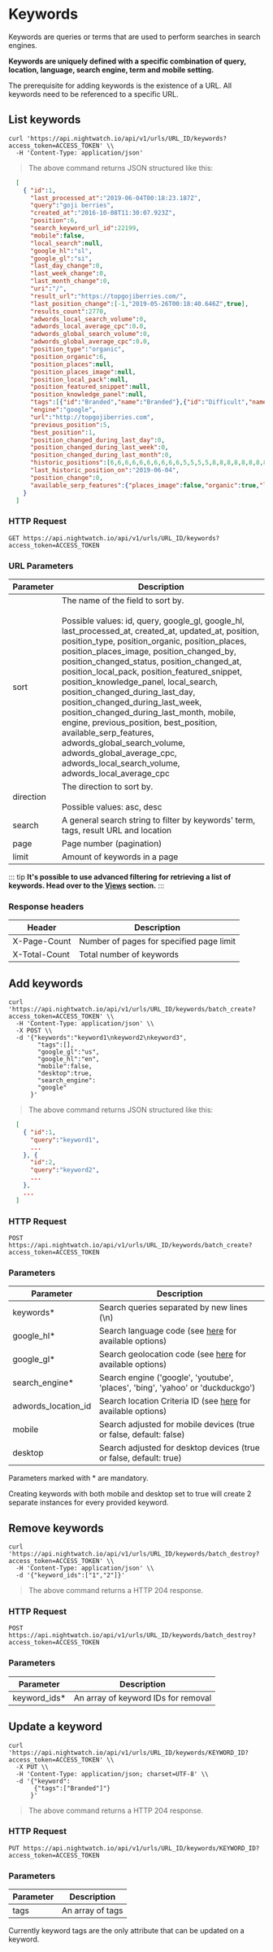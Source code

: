 # Keywords

Keywords are queries or terms that are used to perform searches in search engines.

**Keywords are uniquely defined with a specific combination of query, location, language, search engine, term and mobile setting.**

The prerequisite for adding keywords is the existence of a URL. All keywords need to be referenced to a specific URL.


## List keywords

```shell
curl 'https://api.nightwatch.io/api/v1/urls/URL_ID/keywords?access_token=ACCESS_TOKEN' \\
  -H 'Content-Type: application/json'
```

> The above command returns JSON structured like this:

```json
  [
    { "id":1,
      "last_processed_at":"2019-06-04T00:18:23.187Z",
      "query":"goji berries",
      "created_at":"2016-10-08T11:30:07.923Z",
      "position":6,
      "search_keyword_url_id":22199,
      "mobile":false,
      "local_search":null,
      "google_hl":"sl",
      "google_gl":"si",
      "last_day_change":0,
      "last_week_change":0,
      "last_month_change":0,
      "uri":"/",
      "result_url":"https://topgojiberries.com/",
      "last_position_change":[-1,"2019-05-26T00:18:40.646Z",true],
      "results_count":2770,
      "adwords_local_search_volume":0,
      "adwords_local_average_cpc":0.0,
      "adwords_global_search_volume":0,
      "adwords_global_average_cpc":0.0,
      "position_type":"organic",
      "position_organic":6,
      "position_places":null,
      "position_places_image":null,
      "position_local_pack":null,
      "position_featured_snippet":null,
      "position_knowledge_panel":null,
      "tags":[{"id":"Branded","name":"Branded"},{"id":"Difficult","name":"Difficult"}],
      "engine":"google",
      "url":"http://topgojiberries.com",
      "previous_position":5,
      "best_position":1,
      "position_changed_during_last_day":0,
      "position_changed_during_last_week":0,
      "position_changed_during_last_month":0,
      "historic_positions":[6,6,6,6,6,6,6,6,6,6,5,5,5,5,8,8,8,8,8,8,8,8,8,7,8,7,7,6,6,6,6,5],
      "last_historic_position_on":"2019-06-04",
      "position_change":0,
      "available_serp_features":{"places_image":false,"organic":true,"local_pack":false,"knowledge_panel":true,"featured_snippet":false}
    }
  ]
```

### HTTP Request

`GET https://api.nightwatch.io/api/v1/urls/URL_ID/keywords?access_token=ACCESS_TOKEN`

### URL Parameters

| Parameter | Description                                                                                                                                                                                                                                                                                                                                                                                                                                                                                                                                                                                                                                                                               |
|-----------|-------------------------------------------------------------------------------------------------------------------------------------------------------------------------------------------------------------------------------------------------------------------------------------------------------------------------------------------------------------------------------------------------------------------------------------------------------------------------------------------------------------------------------------------------------------------------------------------------------------------------------------------------------------------------------------------|
| sort      | The name of the field to sort by. <br><br>Possible values: id, query, google_gl, google_hl, last_processed_at, created_at, updated_at, position, position_type, position_organic, position_places, position_places_image, position_changed_by, position_changed_status, position_changed_at, position_local_pack, position_featured_snippet, position_knowledge_panel, local_search, position_changed_during_last_day, position_changed_during_last_week, position_changed_during_last_month, mobile, engine, previous_position, best_position, available_serp_features, adwords_global_search_volume, adwords_global_average_cpc, adwords_local_search_volume, adwords_local_average_cpc |
| direction | The direction to sort by. <br><br>Possible values: asc, desc                                                                                                                                                                                                                                                                                                                                                                                                                                                                                                                                                                                                                              |
| search    | A general search string to filter by keywords' term, tags, result URL and location                                                                                                                                                                                                                                                                                                                                                                                                                                                                                                                                                                                                        |
| page      | Page number (pagination)                                                                                                                                                                                                                                                                                                                                                                                                                                                                                                                                                                                                                                                                  |
| limit     | Amount of keywords in a page                                                                                                                                                                                                                                                                                                                                                                                                                                                                                                                                                                                                                                                              |

::: tip
**It's possible to use advanced filtering for retrieving a list of keywords. Head over to the <a href="/keyword-views">Views</a> section.**
:::

### Response headers

| Header        | Description                              |
|---------------|------------------------------------------|
| X-Page-Count  | Number of pages for specified page limit |
| X-Total-Count | Total number of keywords                 |


## Add keywords

```shell
curl 'https://api.nightwatch.io/api/v1/urls/URL_ID/keywords/batch_create?access_token=ACCESS_TOKEN' \\
  -H 'Content-Type: application/json' \\
  -X POST \\
  -d '{"keywords":"keyword1\nkeyword2\nkeyword3",
        "tags":[],
        "google_gl":"us",
        "google_hl":"en",
        "mobile":false,
        "desktop":true,
        "search_engine":
        "google"
      }'
```

> The above command returns JSON structured like this:

```json
  [
    { "id":1,
      "query":"keyword1",
      ...
    }, {
      "id":2,
      "query":"keyword2",
      ...
    },
    ...
  ]
```

### HTTP Request

`POST https://api.nightwatch.io/api/v1/urls/URL_ID/keywords/batch_create?access_token=ACCESS_TOKEN`

### Parameters

| Parameter           | Description                                                                                                                                                 |
|---------------------|-------------------------------------------------------------------------------------------------------------------------------------------------------------|
| keywords*           | Search queries separated by new lines (\n)                                                                                                                  |
| google_hl*          | Search language code (see <a href="https://developers.google.com/custom-search/docs/ref_languages">here</a> for available options)                          |
| google_gl*          | Search geolocation code (see <a href="https://developers.google.com/custom-search/docs/xml_results_appendices#countryCodes">here</a> for available options) |
| search_engine*      | Search engine ('google', 'youtube', 'places', 'bing', 'yahoo' or 'duckduckgo')                                                                              |
| adwords_location_id | Search location Criteria ID (see <a href="https://developers.google.com/ad-exchange/rtb/geotargeting">here</a> for available options)                       |
| mobile              | Search adjusted for mobile devices (true or false, default: false)                                                                                          |
| desktop             | Search adjusted for desktop devices (true or false, default: true)                                                                                          |

Parameters marked with * are mandatory.

<aside class="notice">
  Creating keywords with both mobile and desktop set to true will create 2 separate instances for every provided keyword.
</aside>

## Remove keywords

```shell
curl 'https://api.nightwatch.io/api/v1/urls/URL_ID/keywords/batch_destroy?access_token=ACCESS_TOKEN' \\
  -H 'Content-Type: application/json' \\
  -d '{"keyword_ids":["1","2"]}'
```

> The above command returns a HTTP 204 response.


### HTTP Request

`POST https://api.nightwatch.io/api/v1/urls/URL_ID/keywords/batch_destroy?access_token=ACCESS_TOKEN`

### Parameters

| Parameter    | Description                         |
|--------------|-------------------------------------|
| keyword_ids* | An array of keyword IDs for removal |


## Update a keyword

```shell
curl 'https://api.nightwatch.io/api/v1/urls/URL_ID/keywords/KEYWORD_ID?access_token=ACCESS_TOKEN' \\
  -X PUT \\
  -H 'Content-Type: application/json; charset=UTF-8' \\
  -d '{"keyword":
       {"tags":["Branded"]"}
      }'
```

> The above command returns a HTTP 204 response.

### HTTP Request

`PUT https://api.nightwatch.io/api/v1/urls/URL_ID/keywords/KEYWORD_ID?access_token=ACCESS_TOKEN`

### Parameters

| Parameter | Description      |
|-----------|------------------|
| tags      | An array of tags |


<aside class="notice">
  Currently keyword tags are the only attribute that can be updated on a keyword.
</aside>
